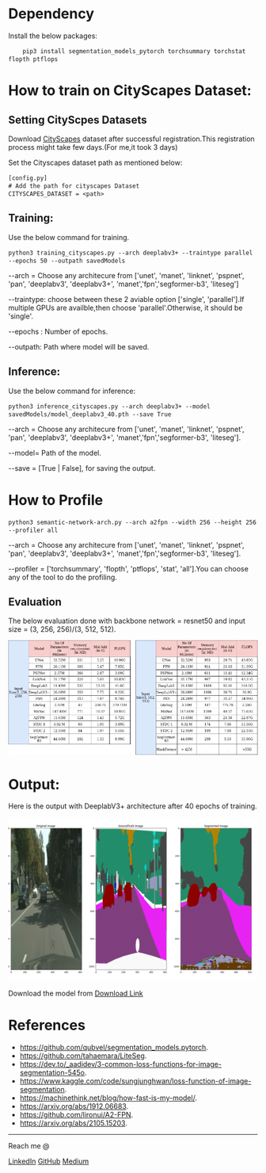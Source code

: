 # Dependency

Install the below packages:

```
    pip3 install segmentation_models_pytorch torchsummary torchstat flopth ptflops

```

# How to train on CityScapes Dataset:

## Setting CityScpes Datasets
Download [CityScapes](https://www.cityscapes-dataset.com/) dataset after successful registration.This registration process might take few days.(For me,it took 3 days)

Set the Cityscapes dataset path as mentioned below:

```
[config.py]
# Add the path for cityscapes Dataset
CITYSCAPES_DATASET = <path>

```

## Training:

Use the below command for training.

```
python3 training_cityscapes.py --arch deeplabv3+ --traintype parallel --epochs 50 --outpath savedModels

```

 --arch = Choose any architecure from ['unet', 'manet', 'linknet', 'pspnet', 'pan', 'deeplabv3', 'deeplabv3+', 'manet','fpn','segformer-b3', 'liteseg']

 --traintype: choose between these 2 aviable option ['single', 'parallel'].If multiple GPUs are availble,then choose 'parallel'.Otherwise, it should be 'single'.

 --epochs : Number of epochs.

 --outpath: Path where model will be saved.

## Inference:

Use the below command for inference:

```
python3 inference_cityscapes.py --arch deeplabv3+ --model savedModels/model_deeplabv3_40.pth --save True

```
 --arch = Choose any architecure from ['unet', 'manet', 'linknet', 'pspnet', 'pan', 'deeplabv3', 'deeplabv3+', 'manet','fpn','segformer-b3', 'liteseg'].

 --model= Path of the model.

 --save = [True | False], for saving the output.


# How to Profile

```
python3 semantic-network-arch.py --arch a2fpn --width 256 --height 256 --profiler all
```
 --arch = Choose any architecure from ['unet', 'manet', 'linknet', 'pspnet', 'pan', 'deeplabv3', 'deeplabv3+', 'manet','fpn','segformer-b3', 'liteseg'].

 --profiler = ['torchsummary', 'flopth', 'ptflops', 'stat', 'all'].You can choose any of the tool to do the profiling.


## Evaluation

The below evaluation done with backbone network = resnet50 and input size = (3, 256, 256)/(3, 512, 512).

![](images/profiler.png)

# Output:

Here is the output with DeeplabV3+ architecture after 40 epochs of training.

![](resources/output_40.png)

Download the model from [Download Link](https://drive.google.com/file/d/1Xn1RpVcEOkTbGCoG0todGP4NW9utuN5D/view?usp=sharing)

# References
- https://github.com/qubvel/segmentation_models.pytorch.
- https://github.com/tahaemara/LiteSeg.
- https://dev.to/_aadidev/3-common-loss-functions-for-image-segmentation-545o.
- https://www.kaggle.com/code/sungjunghwan/loss-function-of-image-segmentation.
- https://machinethink.net/blog/how-fast-is-my-model/.
- https://arxiv.org/abs/1912.06683.
- https://github.com/lironui/A2-FPN.
- https://arxiv.org/abs/2105.15203.

---
Reach me @

[LinkedIn](https://www.linkedin.com/in/satya1507/) [GitHub](https://github.com/satya15july) [Medium](https://medium.com/@satya15july_11937)



